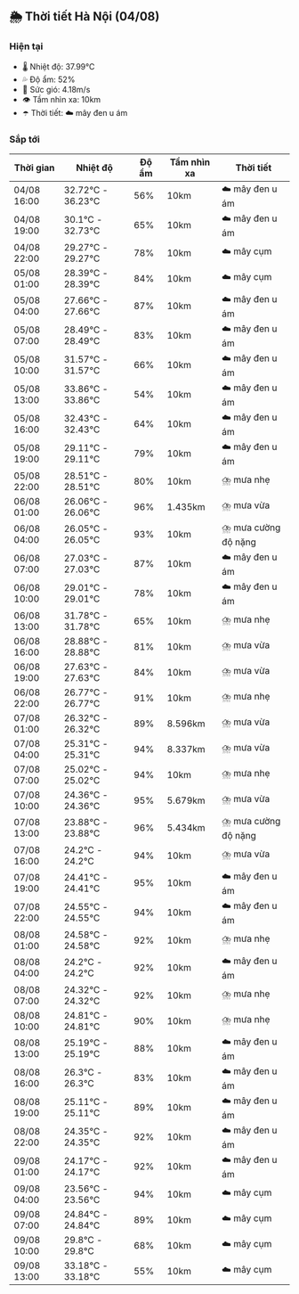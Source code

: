 ## 🌦️ Thời tiết Hà Nội (04/08)

### Hiện tại

- 🌡️ Nhiệt độ: 37.99℃
- 💦 Độ ẩm: 52%
- 💨 Sức gió: 4.18m/s
- 👁️ Tầm nhìn xa: 10km
- ☂️ Thời tiết: ☁️ mây đen u ám

### Sắp tới

| Thời gian | Nhiệt độ | Độ ẩm | Tầm nhìn xa | Thời tiết |
| --- | --- | --- | --- | --- |
| 04/08 16:00 | 32.72℃ - 36.23℃ | 56% | 10km | ☁️ mây đen u ám |
| 04/08 19:00 | 30.1℃ - 32.73℃ | 65% | 10km | ☁️ mây đen u ám |
| 04/08 22:00 | 29.27℃ - 29.27℃ | 78% | 10km | ☁️ mây cụm |
| 05/08 01:00 | 28.39℃ - 28.39℃ | 84% | 10km | ☁️ mây cụm |
| 05/08 04:00 | 27.66℃ - 27.66℃ | 87% | 10km | ☁️ mây đen u ám |
| 05/08 07:00 | 28.49℃ - 28.49℃ | 83% | 10km | ☁️ mây đen u ám |
| 05/08 10:00 | 31.57℃ - 31.57℃ | 66% | 10km | ☁️ mây đen u ám |
| 05/08 13:00 | 33.86℃ - 33.86℃ | 54% | 10km | ☁️ mây đen u ám |
| 05/08 16:00 | 32.43℃ - 32.43℃ | 64% | 10km | ☁️ mây đen u ám |
| 05/08 19:00 | 29.11℃ - 29.11℃ | 79% | 10km | ☁️ mây đen u ám |
| 05/08 22:00 | 28.51℃ - 28.51℃ | 80% | 10km | ⛈️ mưa nhẹ |
| 06/08 01:00 | 26.06℃ - 26.06℃ | 96% | 1.435km | ⛈️ mưa vừa |
| 06/08 04:00 | 26.05℃ - 26.05℃ | 93% | 10km | ⛈️ mưa cường độ nặng |
| 06/08 07:00 | 27.03℃ - 27.03℃ | 87% | 10km | ☁️ mây đen u ám |
| 06/08 10:00 | 29.01℃ - 29.01℃ | 78% | 10km | ☁️ mây đen u ám |
| 06/08 13:00 | 31.78℃ - 31.78℃ | 65% | 10km | ⛈️ mưa nhẹ |
| 06/08 16:00 | 28.88℃ - 28.88℃ | 81% | 10km | ⛈️ mưa vừa |
| 06/08 19:00 | 27.63℃ - 27.63℃ | 84% | 10km | ⛈️ mưa vừa |
| 06/08 22:00 | 26.77℃ - 26.77℃ | 91% | 10km | ⛈️ mưa nhẹ |
| 07/08 01:00 | 26.32℃ - 26.32℃ | 89% | 8.596km | ⛈️ mưa vừa |
| 07/08 04:00 | 25.31℃ - 25.31℃ | 94% | 8.337km | ⛈️ mưa vừa |
| 07/08 07:00 | 25.02℃ - 25.02℃ | 94% | 10km | ⛈️ mưa nhẹ |
| 07/08 10:00 | 24.36℃ - 24.36℃ | 95% | 5.679km | ⛈️ mưa vừa |
| 07/08 13:00 | 23.88℃ - 23.88℃ | 96% | 5.434km | ⛈️ mưa cường độ nặng |
| 07/08 16:00 | 24.2℃ - 24.2℃ | 94% | 10km | ⛈️ mưa vừa |
| 07/08 19:00 | 24.41℃ - 24.41℃ | 95% | 10km | ☁️ mây đen u ám |
| 07/08 22:00 | 24.55℃ - 24.55℃ | 94% | 10km | ☁️ mây đen u ám |
| 08/08 01:00 | 24.58℃ - 24.58℃ | 92% | 10km | ⛈️ mưa nhẹ |
| 08/08 04:00 | 24.2℃ - 24.2℃ | 92% | 10km | ☁️ mây đen u ám |
| 08/08 07:00 | 24.32℃ - 24.32℃ | 92% | 10km | ⛈️ mưa nhẹ |
| 08/08 10:00 | 24.81℃ - 24.81℃ | 90% | 10km | ⛈️ mưa nhẹ |
| 08/08 13:00 | 25.19℃ - 25.19℃ | 88% | 10km | ☁️ mây đen u ám |
| 08/08 16:00 | 26.3℃ - 26.3℃ | 83% | 10km | ☁️ mây đen u ám |
| 08/08 19:00 | 25.11℃ - 25.11℃ | 89% | 10km | ☁️ mây đen u ám |
| 08/08 22:00 | 24.35℃ - 24.35℃ | 92% | 10km | ☁️ mây đen u ám |
| 09/08 01:00 | 24.17℃ - 24.17℃ | 92% | 10km | ☁️ mây đen u ám |
| 09/08 04:00 | 23.56℃ - 23.56℃ | 94% | 10km | ☁️ mây cụm |
| 09/08 07:00 | 24.84℃ - 24.84℃ | 89% | 10km | ☁️ mây cụm |
| 09/08 10:00 | 29.8℃ - 29.8℃ | 68% | 10km | ☁️ mây cụm |
| 09/08 13:00 | 33.18℃ - 33.18℃ | 55% | 10km | ☁️ mây cụm |
